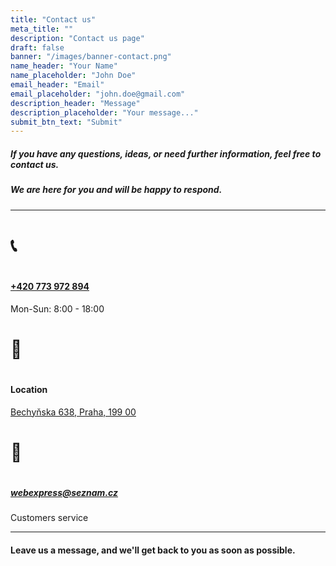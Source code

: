 ```yaml
---
title: "Contact us"
meta_title: ""
description: "Contact us page"
draft: false
banner: "/images/banner-contact.png"
name_header: "Your Name"
name_placeholder: "John Doe"
email_header: "Email"
email_placeholder: "john.doe@gmail.com"
description_header: "Message"
description_placeholder: "Your message..."
submit_btn_text: "Submit"
---
```


##### If you have any questions, ideas, or need further information, feel free to contact us.

##### We are here for you and will be happy to respond.

<hr>

<div class="contact-info">
    <div class="phone">
        <div class="label"><h1>📞<h1></div>
        <div class="text-content">
            <h4><a href="tel:+420773972894">+420 773 972 894</a></h4>
            <p>Mon-Sun: 8:00 - 18:00</p>
        </div>
    </div>
    <div class="address">
        <div class="label"><h1>📍<h1></div>
        <div class="text-content">
            <h4>Location</h4>
            <p><a href="https://maps.app.goo.gl/ChHMhcUCNgJXrexb7">Bechyňska 638, Praha, 199 00</a></p>
        </div>
    </div>
    <div class="mail">
        <div class="label"><h1>📧<h1></div>
        <div class="text-content">
            <h5><a href="mailto:webexpress@seznam.cz">webexpress@seznam.cz</a></h5>
            <p>Customers service</p>
        </div>
    </div>
</div>

<hr>

#### Leave us a message, and we'll get back to you as soon as possible. <br><br>
